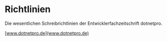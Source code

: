 # Richtlinien

Die wesentlichen Schreibrichtlinien der Entwicklerfachzeitschrift dotnetpro.

[www.dotnetpro.de](www.dotnetpro.de)
